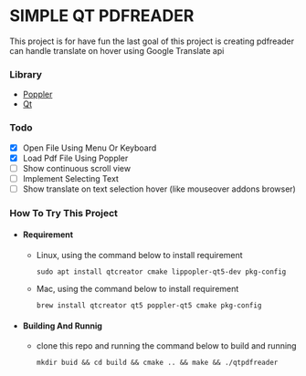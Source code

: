 # SIMPLE QT PDFREADER

This project is for have fun
the last goal of this project is creating pdfreader can handle translate on hover using Google Translate api 

### Library
- [Poppler](https://poppler.freedesktop.org/)
- [Qt](https://www.qt.io/)

### Todo
- [X] Open File Using Menu Or Keyboard
- [X] Load Pdf File Using Poppler
- [ ] Show continuous scroll view
- [ ] Implement Selecting Text
- [ ] Show translate on text selection hover (like mouseover addons browser)

### How To Try This Project
- #### Requirement
  - Linux, using the command below to install requirement
    ```shell
    sudo apt install qtcreator cmake lippopler-qt5-dev pkg-config 
    ```
  - Mac, using the command below to install requirement
    ```shell
    brew install qtcreator qt5 poppler-qt5 cmake pkg-config 
    ```
- #### Building And Runnig
  - clone this repo and running the command below to build and running
    ```shell
    mkdir buid && cd build && cmake .. && make && ./qtpdfreader
    ```